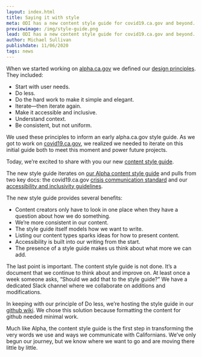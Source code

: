 ```yaml
---
layout: index.html
title: Saying it with style
meta: ODI has a new content style guide for covid19.ca.gov and beyond.
previewimage: /img/style-guide.png
lead: ODI has a new content style guide for covid19.ca.gov and beyond.
author: Michael Sullivan
publishdate: 11/06/2020
tags: news
---
```

<!--StartFragment-->

When we started working on [alpha.ca.gov](https://alpha.ca.gov) we defined our [design principles](https://news.alpha.ca.gov/alpha-ca-gov-design-principles/). They included:

* Start with user needs.
* Do less.
* Do the hard work to make it simple and elegant.
* Iterate—then iterate again.
* Make it accessible and inclusive.
* Understand context.
* Be consistent, but not uniform.

We used these principles to inform an early alpha.ca.gov style guide. As we got to work on [covid19.ca.gov](https://covid19.ca.gov/), we realized we needed to iterate on this initial guide both to meet this moment and power future projects.

Today, we’re excited to share with you our new [content style guide](https://github.com/cagov/covid19/wiki/Content-style-guide).

The new style guide iterates on [our Alpha content style guide](https://handbook.alpha.ca.gov/en/latest/content/) and pulls from two key docs: the covid19.ca.gov [crisis communication standard](https://github.com/cagov/covid19/wiki/Crisis-Standard) and our [accessibility and inclusivity guidelines](https://github.com/cagov/covid19/wiki/Inclusivity-considerations-checklist).

The new style guide provides several benefits:

* Content creators only have to look in one place when they have a question about how we do something.
* We’re more consistent in our content.
* The style guide itself models how we want to write.
* Listing our content types sparks ideas for how to present content.
* Accessibility is built into our writing from the start.
* The presence of a style guide makes us think about what more we can add.

The last point is important. The content style guide is not done. It’s a document that we continue to think about and improve on. At least once a week someone asks, “Should we add that to the style guide?” We have a dedicated Slack channel where we collaborate on additions and modifications.

In keeping with our principle of Do less, we’re hosting the style guide in our [github wiki](https://github.com/cagov/covid19/wiki). We chose this solution because formatting the content for github needed minimal work.

Much like Alpha, the content style guide is the first step in transforming the very words we use and ways we communicate with Californians. We’ve only begun our journey, but we know where we want to go and are moving there little by little.

<!--EndFragment-->